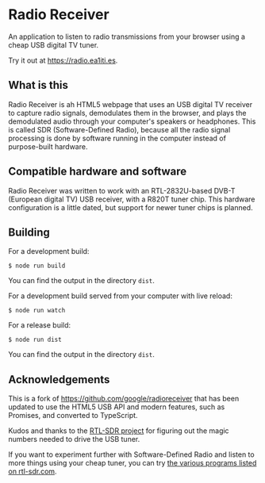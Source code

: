 # Radio Receiver

An application to listen to radio transmissions from your browser using a cheap USB digital TV tuner.

Try it out at https://radio.ea1iti.es.

## What is this

Radio Receiver is ah HTML5 webpage that uses an USB digital TV receiver to capture radio signals, demodulates them in the browser, and plays the demodulated audio through your computer's speakers or headphones. This is called SDR (Software-Defined Radio), because all the radio signal processing is done by software running in the computer instead of purpose-built hardware.

## Compatible hardware and software

Radio Receiver was written to work with an RTL-2832U-based DVB-T (European digital TV) USB receiver, with a R820T tuner chip. This hardware configuration is a little dated, but support for newer tuner chips is planned.

## Building

For a development build:

```shell
$ node run build
```

You can find the output in the directory `dist`.

For a development build served from your computer with live reload:

```shell
$ node run watch
```

For a release build:

```shell
$ node run dist
```

You can find the output in the directory `dist`.

## Acknowledgements

This is a fork of https://github.com/google/radioreceiver that has been updated to use the HTML5 USB API and modern features, such as Promises, and converted to TypeScript.

Kudos and thanks to the [RTL-SDR project](http://sdr.osmocom.org/trac/wiki/rtl-sdr) for figuring out the magic numbers needed to drive the USB tuner.

If you want to experiment further with Software-Defined Radio and listen to more things using your cheap tuner, you can try [the various programs listed on rtl-sdr.com](http://www.rtl-sdr.com/big-list-rtl-sdr-supported-software/).
